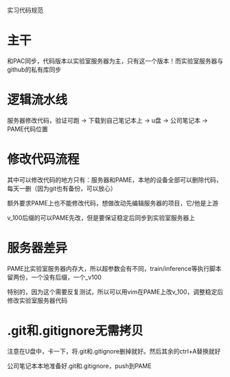实习代码规范

# 主干

和PAC同步，代码版本以实验室服务器为主，只有这一个版本！而实验室服务器与github的私有库同步

# 逻辑流水线

服务器修改代码，验证可跑 -> 下载到自己笔记本上 -> u盘 -> 公司笔记本 -> PAME代码位置

# 修改代码流程

其中可以修改代码的地方只有：服务器和PAME，本地的设备全部可以删除代码，每天一删（因为git也有备份，可以放心）

额外要求PAME上也不能修改代码，想做改动先编辑服务器的项目，它/他是上游

v_100后缀的可以PAME先改，但是要保证稳定后同步到实验室服务器上

# 服务器差异

PAME比实验室服务器内存大，所以超参数会有不同，train/inference等执行脚本留两份，一个没有后缀，一个_v100

特别的，因为这个需要反复测试，所以可以用vim在PAME上改v_100，调整稳定后修改实验室服务器代码

# .git和.gitignore无需拷贝
注意在U盘中，卡一下，将.git和.gitignore删掉就好。然后其余的ctrl+A替换就好

公司笔记本本地准备好.git和.gitignore，push到PAME